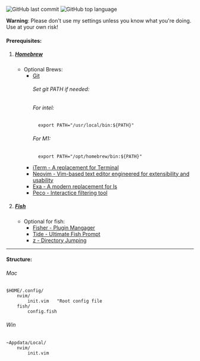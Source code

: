 ![GitHub last commit](https://img.shields.io/github/last-commit/wesknerd/dotfiles)
![GitHub top language](https://img.shields.io/github/languages/top/wesknerd/dotfiles)

**Warning**: Please don't use my settings unless you know what you're doing. Use at your own risk!

#### Prerequisites:

1. ##### [Homebrew](https://brew.sh/)
    - Optional Brews:
        - [Git](https://git-scm.com/about)
            ###### Set git PATH if needed:
            ###### For intel:
            ```shell
              export PATH="/usr/local/bin:${PATH}"
            ```
            ###### For M1:
            ```shell
              export PATH="/opt/homebrew/bin:${PATH}"
            ```
        - [iTerm - A replacement for Terminal](https://iterm2.com/)
        - [Neovim - Vim-based text editor engineered for extensibility and usability](https://neovim.io/)
        - [Exa - A modern replacement for ls](https://github.com/ogham/exa)
        - [Peco - Interactice filtering tool](https://github.com/peco/peco)

2. ##### [Fish](https://fishshell.com/)
    - Optional for fish: 
        - [Fisher - Plugin Mangager](https://github.com/jorgebucaran/fisher)
        - [Tide - Ultimate Fish Prompt](https://github.com/IlanCosman/tide)
        - [z - Directory Jumping](https://github.com/jethrokuan/z)

----
#### Structure:
###### Mac
```vim
$HOME/.config/
    nvim/
        init.vim   "Root config file
    fish/
        config.fish
```

###### Win
```vim
~Appdata/Local/
    nvim/
        init.vim
```

